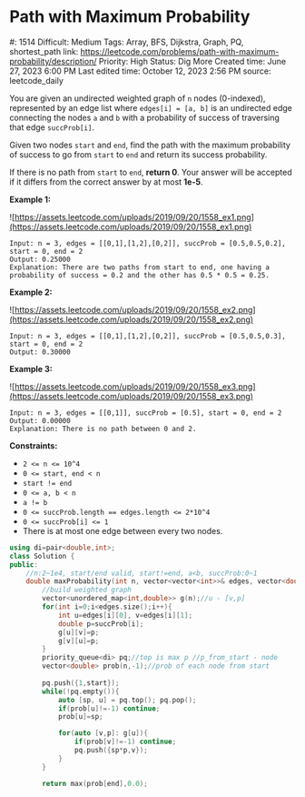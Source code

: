 # Path with Maximum Probability

#: 1514
Difficult: Medium
Tags: Array, BFS, Dijkstra, Graph, PQ, shortest_path
link: https://leetcode.com/problems/path-with-maximum-probability/description/
Priority: High
Status: Dig More
Created time: June 27, 2023 6:00 PM
Last edited time: October 12, 2023 2:56 PM
source: leetcode_daily

You are given an undirected weighted graph of `n` nodes (0-indexed), represented by an edge list where `edges[i] = [a, b]` is an undirected edge connecting the nodes `a` and `b` with a probability of success of traversing that edge `succProb[i]`.

Given two nodes `start` and `end`, find the path with the maximum probability of success to go from `start` to `end` and return its success probability.

If there is no path from `start` to `end`, **return 0**. Your answer will be accepted if it differs from the correct answer by at most **1e-5**.

**Example 1:**

![https://assets.leetcode.com/uploads/2019/09/20/1558_ex1.png](https://assets.leetcode.com/uploads/2019/09/20/1558_ex1.png)

```
Input: n = 3, edges = [[0,1],[1,2],[0,2]], succProb = [0.5,0.5,0.2], start = 0, end = 2
Output: 0.25000
Explanation: There are two paths from start to end, one having a probability of success = 0.2 and the other has 0.5 * 0.5 = 0.25.

```

**Example 2:**

![https://assets.leetcode.com/uploads/2019/09/20/1558_ex2.png](https://assets.leetcode.com/uploads/2019/09/20/1558_ex2.png)

```
Input: n = 3, edges = [[0,1],[1,2],[0,2]], succProb = [0.5,0.5,0.3], start = 0, end = 2
Output: 0.30000

```

**Example 3:**

![https://assets.leetcode.com/uploads/2019/09/20/1558_ex3.png](https://assets.leetcode.com/uploads/2019/09/20/1558_ex3.png)

```
Input: n = 3, edges = [[0,1]], succProb = [0.5], start = 0, end = 2
Output: 0.00000
Explanation: There is no path between 0 and 2.

```

**Constraints:**

- `2 <= n <= 10^4`
- `0 <= start, end < n`
- `start != end`
- `0 <= a, b < n`
- `a != b`
- `0 <= succProb.length == edges.length <= 2*10^4`
- `0 <= succProb[i] <= 1`
- There is at most one edge between every two nodes.

```cpp
using di=pair<double,int>;
class Solution {
public:
    //n:2~1e4, start/end valid, start!=end, a<b, succProb:0~1
    double maxProbability(int n, vector<vector<int>>& edges, vector<double>& succProb, int start, int end) {
        //build weighted graph
        vector<unordered_map<int,double>> g(n);//u - [v,p]
        for(int i=0;i<edges.size();i++){
            int u=edges[i][0], v=edges[i][1];
            double p=succProb[i];
            g[u][v]=p;
            g[v][u]=p;
        }
        priority_queue<di> pq;//top is max p //p_from_start - node
        vector<double> prob(n,-1);//prob of each node from start
        
        pq.push({1,start});
        while(!pq.empty()){
            auto [sp, u] = pq.top(); pq.pop();
            if(prob[u]!=-1) continue;
            prob[u]=sp;

            for(auto [v,p]: g[u]){
                if(prob[v]!=-1) continue;
                pq.push({sp*p,v});
            }
        }

        return max(prob[end],0.0);
```